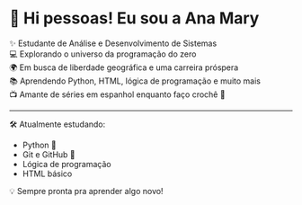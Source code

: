# 👋 Hi pessoas! Eu sou a Ana Mary

✨ Estudante de Análise e Desenvolvimento de Sistemas  
💻 Explorando o universo da programação do zero  
🌍 Em busca de liberdade geográfica e uma carreira próspera  
📚 Aprendendo Python, HTML, lógica de programação e muito mais  
📺 Amante de séries em espanhol enquanto faço crochê 🧶

---

🛠️ Atualmente estudando:
- Python 🐍
- Git e GitHub 🧠
- Lógica de programação
- HTML básico

💡 Sempre pronta pra aprender algo novo!

